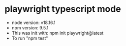 # playwright typescript mode
* node version: v18.16.1
* npm version: 9.5.1
* This was init with: npm init playwright@latest
* To run "npm test"
